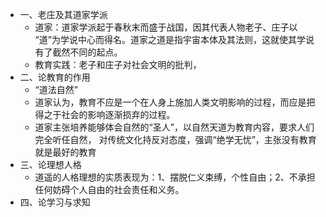 - 一、老庄及其道家学派
	- 道家：道家学派起于春秋末而盛于战国，因其代表人物老子、庄子以 “道”为学说中心而得名。道家之道是指宇宙本体及其法则，这就使其学说有了截然不同的起点。
	- 教育实践：老子和庄子对社会文明的批判，
- 二、论教育的作用
	- “道法自然”
	- 道家认为，教育不应是一个在人身上施加人类文明影响的过程，而应是把得之于社会的影响逐渐损弃的过程。
	- 道家主张培养能够体会自然的“圣人”，以自然天道为教育内容，要求人们完全听任自然，
	  对传统文化持反对态度，强调“绝学无忧”，主张没有教育就是最好的教育
- 三、论理想人格
	- 道遥的人格理想的实质表现为：1、摆脱仁义束缚，个性自由；2、不承担任何妨碍个人自由的社会责任和义务。
- 四、论学习与求知